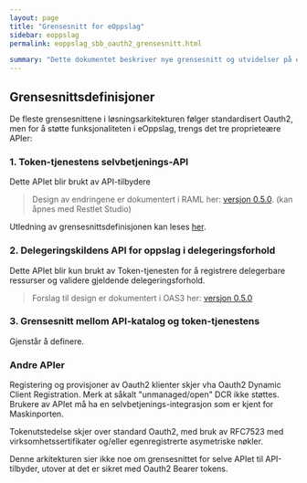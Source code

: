 ```yaml
---
layout: page
title: "Grensesnitt for eOppslag"
sidebar: eoppslag
permalink: eoppslag_sbb_oauth2_grensesnitt.html

summary: "Dette dokumentet beskriver nye grensesnitt og utvidelser på eksisterende grensesnitt for å kunne realisere referansearkitekturen i eOppslag."
---
```



## Grensesnittsdefinisjoner

De fleste grensesnittene i løsningsarkitekturen følger standardisert Oauth2, men for å støtte funksjonaliteten i eOppslag, trengs det tre proprieteære APIer:

### 1. Token-tjenestens selvbetjenings-API

Dette APIet blir brukt av API-tilbydere

> Design av endringene er dokumentert i RAML her: [versjon 0.5.0](https://github.com/joergenb/oauth2-veileder/blob/gh-pages/pages/eoppslag/assets/eoppslag_0.5.0_restlet.yaml). (kan åpnes med Restlet Studio)

Utledning av grensesnittsdefinisjonen kan leses [her](/eoppslag_sbb_oauth2_adminapi.html).

### 2. Delegeringskildens API for oppslag i delegeringsforhold

Dette APIet blir kun brukt av Token-tjenesten for å registrere delegerbare ressurser og validere gjeldende delegeringsforhold.

> Forslag til design er dokumentert i OAS3 her: [versjon 0.5.0](
https://github.com/joergenb/oauth2-veileder/blob/gh-pages/pages/eoppslag/assets/delegations_0.5.0_oas.yaml)

### 3. Grensesnitt mellom API-katalog og token-tjenestens

Gjenstår å definere.

### Andre APIer

Registering og provisjoner av Oauth2 klienter skjer vha Oauth2 Dynamic Client Registration.  Merk at såkalt "unmanaged/open" DCR ikke støttes.  Brukere av APIet må ha en selvbetjenings-integrasjon som er kjent for Maskinporten.

Tokenutstedelse skjer over standard Oauth2, med bruk av RFC7523 med virksomhetssertifikater og/eller egenregistrerte asymetriske nøkler.

Denne arkitekturen sier ikke noe om grensesnittet for selve APIet til API-tilbyder, utover at det er sikret med Oauth2 Bearer tokens.  
